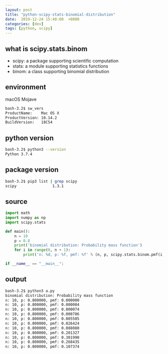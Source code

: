 ```yaml
---
layout: post
title: "python-scipy-stats-binomial-distribution"
date:  2019-12-24 15:40:00  +0800
categories: [dev]
tags: [python, scipy]
---
```


## what is scipy.stats.binom
* scipy: a package supporting scientific computation
* stats: a module supporting statistics functions
* binom: a class supporting binomial distribution

## environment
macOS Mojave
```bash
bash-3.2$ sw_vers
ProductName:    Mac OS X
ProductVersion: 10.14.2
BuildVersion:   18C54
```

## python version
```bash
bash-3.2$ python3 --version
Python 3.7.4
```

## package version
```bash
bash-3.2$ pip3 list | grep scipy
scipy                1.3.1
```

## source
```python
import math
import numpy as np
import scipy.stats

def main():
    n = 10
    p = 0.8
    print('binomial distribution: Probability mass function')
    for i in range(0, n + 1):
        print('n: %d, p: %f, pmf: %f' % (n, p, scipy.stats.binom.pmf(i, n, p).item()))

if __name__ == "__main__":
```

## output
```bash
bash-3.2$ python3 a.py
binomial distribution: Probability mass function
n: 10, p: 0.800000, pmf: 0.000000
n: 10, p: 0.800000, pmf: 0.000004
n: 10, p: 0.800000, pmf: 0.000074
n: 10, p: 0.800000, pmf: 0.000786
n: 10, p: 0.800000, pmf: 0.005505
n: 10, p: 0.800000, pmf: 0.026424
n: 10, p: 0.800000, pmf: 0.088080
n: 10, p: 0.800000, pmf: 0.201327
n: 10, p: 0.800000, pmf: 0.301990
n: 10, p: 0.800000, pmf: 0.268435
n: 10, p: 0.800000, pmf: 0.107374
```
